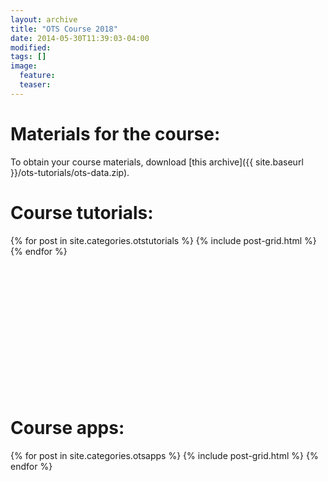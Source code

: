 ```yaml
---
layout: archive
title: "OTS Course 2018"
date: 2014-05-30T11:39:03-04:00
modified:
tags: []
image:
  feature:
  teaser:
---
```


# Materials for the course:

To obtain your course materials, download [this archive]({{ site.baseurl }}/ots-tutorials/ots-data.zip).

# Course tutorials:

<div class="tiles">
{% for post in site.categories.otstutorials %}
  {% include post-grid.html %}
{% endfor %}
</div><!-- /.tiles -->

<br/><br/><br/><br/><br/><br/><br/><br/><br/><br/><br/><br/>


# Course apps:

<div class="tiles">
{% for post in site.categories.otsapps %}
  {% include post-grid.html %}
{% endfor %}
</div><!-- /.tiles -->

